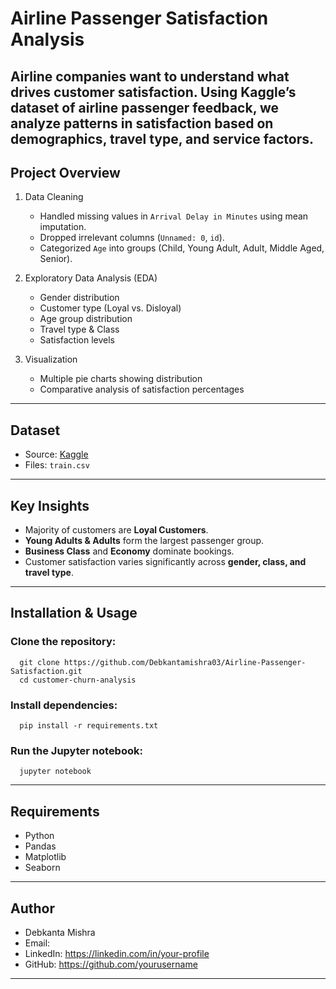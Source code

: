 # Airline Passenger Satisfaction Analysis 

Airline companies want to understand what drives customer satisfaction. Using Kaggle’s dataset of airline passenger feedback, we analyze patterns in satisfaction based on demographics, travel type, and service factors.
---

## Project Overview
1. Data Cleaning
   - Handled missing values in `Arrival Delay in Minutes` using mean imputation.
   - Dropped irrelevant columns (`Unnamed: 0`, `id`).
   - Categorized `Age` into groups (Child, Young Adult, Adult, Middle Aged, Senior).

2. Exploratory Data Analysis (EDA)
   - Gender distribution
   - Customer type (Loyal vs. Disloyal)
   - Age group distribution
   - Travel type & Class
   - Satisfaction levels

3. Visualization
   - Multiple pie charts showing distribution
   - Comparative analysis of satisfaction percentages
---

## Dataset

- Source: [Kaggle](https://www.kaggle.com/datasets/teejmahal20/airline-passenger-satisfaction)
- Files: `train.csv`
---

## Key Insights
- Majority of customers are **Loyal Customers**.
- **Young Adults & Adults** form the largest passenger group.
- **Business Class** and **Economy** dominate bookings.
- Customer satisfaction varies significantly across **gender, class, and travel type**.


---


## Installation & Usage

  ### Clone the repository:

      git clone https://github.com/Debkantamishra03/Airline-Passenger-Satisfaction.git
      cd customer-churn-analysis 
      
  ### Install dependencies:
      
      pip install -r requirements.txt
  ### Run the Jupyter notebook:

      jupyter notebook 

---

## Requirements

  - Python
  - Pandas
  - Matplotlib
  - Seaborn

---

## Author

  - Debkanta Mishra
  - Email:
  - LinkedIn: https://linkedin.com/in/your-profile
  - GitHub: https://github.com/yourusername

---
